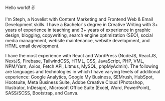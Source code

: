 Hello world! :v:

I'm Steph, a Novelist with Content Marketing and Frontend Web & Email Development skills. I have a Bachelor's degree in Creative Writing with 3+ years of experience in teaching and 3+ years of experience in graphic design, blogging, copywriting, search engine optimization (SEO), social media management, website maintenance, website development, and HTML email development.

I have the most experience with React and WordPress (NodeJS, ReactJS, NextJS, Firebase, TailwindCSS, HTML, CSS, JavaScript, PHP, VML, NPM/Yarn, Axios, Fetch API, Litmus, MySQL, phpMyAdmin). The following are languages and technologies in which I have varying levels of additional experience: Google Analytics, Google My Business, SEMrush, HubSpot, Hootsuite, Meta Business Suite, Adobe Creative Cloud (Photoshop, Illustrator, InDesign), Microsoft Office Suite (Excel, Word, PowerPoint), SASS/SCSS, Bootstrap, and Canva.
